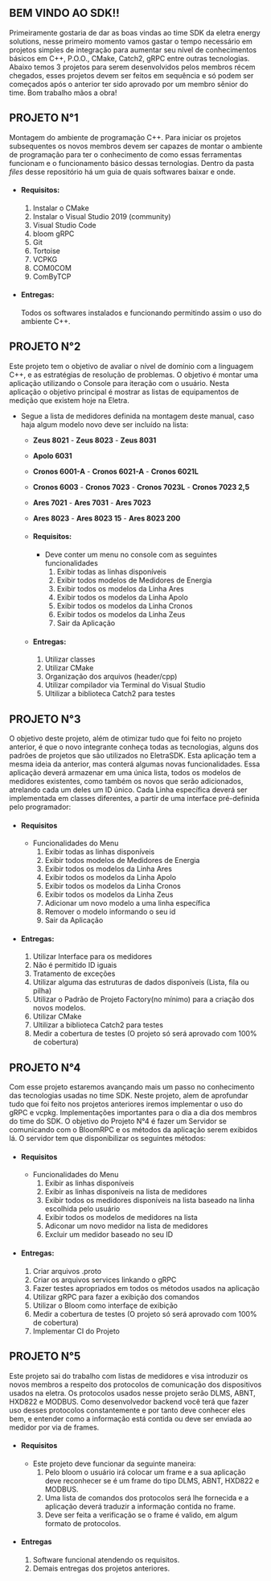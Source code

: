 ## BEM VINDO AO SDK!! 

Primeiramente gostaria de dar as boas vindas ao time SDK da eletra energy solutions, nesse primeiro momento vamos gastar o tempo necessário
em projetos simples de integração para aumentar seu nível de conhecimentos básicos em C++, P.O.O., CMake, Catch2, gRPC entre outras tecnologias. Abaixo temos 3 projetos para serem desenvolvidos pelos membros récem chegados, esses projetos devem ser feitos em sequência e só podem ser começados após o anterior ter sido aprovado por um membro sênior do time. Bom trabalho mãos a obra!


## PROJETO N°1

Montagem do ambiente de programação C++. Para iniciar os projetos subsequentes os novos membros devem ser capazes de montar o ambiente de programação para ter o conhecimento de como essas ferramentas funcionam e o funcionamento básico dessas ternologias. Dentro da pasta *files* desse repositório há um guia de quais softwares baixar e onde.
- #### Requisitos:
    1. Instalar o CMake
    2. Instalar o Visual Studio 2019 (community)
    3. Visual Studio Code
    4. bloom gRPC
    5. Git
    6. Tortoise
    7. VCPKG
    8. COM0COM
    9. ComByTCP
- #### Entregas:
    Todos os softwares instalados e funcionando permitindo assim o uso do ambiente C++.    

## PROJETO N°2

Este projeto tem o objetivo de avaliar o nível de domínio com a linguagem C++, e as estratégias de resolução de problemas. O objetivo é montar uma aplicação utilizando o Console para iteração com o usuário. Nesta aplicação o objetivo principal é mostrar as listas de equipamentos de medição que existem hoje na Eletra.
- Segue a lista de medidores definida na montagem deste manual, caso haja algum modelo novo deve ser incluído na lista:
    - **Zeus 8021** - **Zeus 8023** - **Zeus 8031**
    - **Apolo 6031**
    - **Cronos 6001-A** - **Cronos 6021-A** - **Cronos 6021L**
    - **Cronos 6003** - **Cronos 7023** - **Cronos 7023L** - **Cronos 7023 2,5**
    - **Ares 7021** - **Ares 7031** - **Ares 7023**
    - **Ares 8023** - **Ares 8023 15** - **Ares 8023 200**

    - #### Requisitos:
      - Deve conter um menu no console com as seguintes funcionalidades
        1. Exibir todas as linhas disponíveis
        2. Exibir todos modelos de Medidores de Energia
        3. Exibir todos os modelos da Linha Ares
        4. Exibir todos os modelos da Linha Apolo
        5. Exibir todos os modelos da Linha Cronos
        6. Exibir todos os modelos da Linha Zeus
        7. Sair da Aplicação

    - #### Entregas:
        1. Utilizar classes
        1. Utilizar CMake
        2. Organização dos arquivos (header/cpp)
        3. Utilizar compilador via Terminal do Visual Studio
        4. Ultilizar a biblioteca Catch2 para testes

## PROJETO N°3

O objetivo deste projeto, além de otimizar tudo que foi feito no projeto anterior, é que o novo integrante conheça todas as tecnologias, alguns dos padrões de projetos que são utilizados no EletraSDK. Esta aplicação tem a mesma ideia da anterior, mas conterá algumas novas funcionalidades. Essa aplicação deverá armazenar em uma única lista, todos os modelos de medidores existentes, como também os novos que serão adicionados, atrelando cada um deles um ID único. Cada Linha específica deverá ser implementada em classes diferentes, a partir de uma interface pré-definida pelo programador:
- #### Requisitos 
    - Funcionalidades do Menu
        1. Exibir todas as linhas disponíveis
        2. Exibir todos modelos de Medidores de Energia
        3. Exibir todos os modelos da Linha Ares
        4. Exibir todos os modelos da Linha Apolo
        5. Exibir todos os modelos da Linha Cronos
        6. Exibir todos os modelos da Linha Zeus
        7. Adicionar um novo modelo a uma linha específica
        8. Remover o modelo informando o seu id
        9. Sair da Aplicação

- #### Entregas:
    1. Utilizar Interface para os medidores
    2. Não é permitido ID iguais
    3. Tratamento de exceções
    4. Utilizar alguma das estruturas de dados disponíveis (Lista, fila ou pilha)
    5. Utilizar o Padrão de Projeto Factory(no mínimo) para a criação dos novos modelos.
    6. Utilizar CMake
    7. Ultilizar a biblioteca Catch2 para testes
    8. Medir a cobertura de testes (O projeto só será aprovado com 100% de cobertura)

## PROJETO N°4

Com esse projeto estaremos avançando mais um passo no conhecimento das tecnologias usadas no time SDK. Neste projeto, alem de aprofundar tudo que foi feito nos projetos anteriores iremos implementar o uso do gRPC e vcpkg. Implementações importantes para o dia a dia dos membros do time do SDK. O objetivo do Projeto N°4 é fazer um Servidor se comunicando com o BloomRPC e os métodos da aplicação serem exibidos lá. O servidor tem que disponibilizar os seguintes métodos:

- #### Requisitos
  - Funcionalidades do Menu
    1. Exibir as linhas disponíveis
    2. Exibir as linhas disponíveis na lista de medidores
    3. Exibir todos os medidores disponíveis na lista baseado na linha escolhida pelo usuário
    4. Exibir todos os modelos de medidores na lista
    5. Adiconar um novo medidor na lista de medidores
    6. Excluir um medidor baseado no seu ID
       
- #### Entregas:
    1. Criar arquivos .proto 
    2. Criar os arquivos services linkando o gRPC 
    3. Fazer testes apropriados em todos os métodos usados na aplicação
    4. Utilizar gRPC para fazer a exibição dos comandos
    5. Utilizar o Bloom como interfaçe de exibição
    6. Medir a cobertura de testes (O projeto só será aprovado com 100% de cobertura)
    7. Implementar CI do Projeto

## PROJETO N°5

Este projeto sai do trabalho com listas de medidores e visa introduzir os novos membros a respeito dos protocolos de comunicação dos dispositivos usados na eletra. 
Os protocolos usados nesse projeto serão DLMS, ABNT, HXD822 e MODBUS. Como desenvolvedor backend você terá que fazer uso desses protocolos constantemente e por tanto deve conhecer eles bem, e entender como a informação está contida ou deve ser enviada ao medidor por via de frames.

- #### Requisitos
  - Este projeto deve funcionar da seguinte maneira:
    1. Pelo bloom o usuário irá colocar um frame e a sua aplicação deve reconhecer se é um frame do tipo DLMS, ABNT, HXD822 e MODBUS.
    2. Uma lista de comandos dos protocolos será lhe fornecida e a aplicação deverá traduzir a informação contida no frame.
    3. Deve ser feita a verificação se o frame é valido, em algum formato de protocolos.
    
- #### Entregas
  1. Software funcional atendendo os requisitos.
  2. Demais entregas dos projetos anteriores. 


